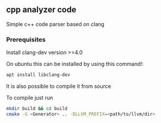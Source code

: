 ## cpp analyzer code
Simple c++ code parser based on clang

### Prerequisites
Install clang-dev version >=4.0

On ubuntu this can be installed by using this command!:
```bash
apt install libclang-dev
```
It is also possible to compile it from source

To compile just run
```bash
mkdir build && cd build
cmake -G <Generator> .. -DLLVM_PREFIX=<path/to/llvm/dir>
```

